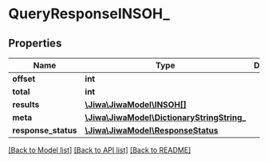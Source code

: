# QueryResponseINSOH_

## Properties
Name | Type | Description | Notes
------------ | ------------- | ------------- | -------------
**offset** | **int** |  | [optional] 
**total** | **int** |  | [optional] 
**results** | [**\Jiwa\JiwaModel\INSOH[]**](INSOH.md) |  | [optional] 
**meta** | [**\Jiwa\JiwaModel\DictionaryStringString_**](DictionaryStringString_.md) |  | [optional] 
**response_status** | [**\Jiwa\JiwaModel\ResponseStatus**](ResponseStatus.md) |  | [optional] 

[[Back to Model list]](../README.md#documentation-for-models) [[Back to API list]](../README.md#documentation-for-api-endpoints) [[Back to README]](../README.md)


